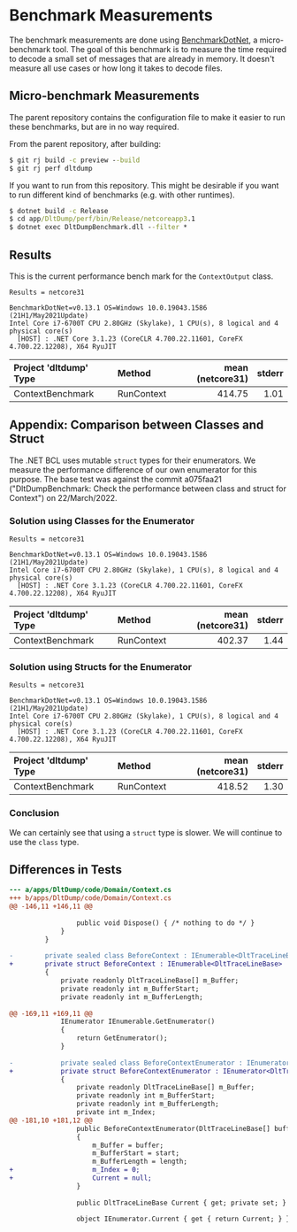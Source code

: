# Benchmark Measurements

The benchmark measurements are done using
[BenchmarkDotNet](https://benchmarkdotnet.org/), a micro-benchmark tool. The
goal of this benchmark is to measure the time required to decode a small set of
messages that are already in memory. It doesn't measure all use cases or how
long it takes to decode files.

## Micro-benchmark Measurements

The parent repository contains the configuration file to make it easier to run
these benchmarks, but are in no way required.

From the parent repository, after building:

```cmd
$ git rj build -c preview --build
$ git rj perf dltdump
```

If you want to run from this repository. This might be desirable if you want to
run different kind of benchmarks (e.g. with other runtimes).

```cmd
$ dotnet build -c Release
$ cd app/DltDump/perf/bin/Release/netcoreapp3.1
$ dotnet exec DltDumpBenchmark.dll --filter *
```

## Results

This is the current performance bench mark for the `ContextOutput` class.

```text
Results = netcore31

BenchmarkDotNet=v0.13.1 OS=Windows 10.0.19043.1586 (21H1/May2021Update)
Intel Core i7-6700T CPU 2.80GHz (Skylake), 1 CPU(s), 8 logical and 4 physical core(s)
  [HOST] : .NET Core 3.1.23 (CoreCLR 4.700.22.11601, CoreFX 4.700.22.12208), X64 RyuJIT
```

| Project 'dltdump' Type | Method     | mean (netcore31) | stderr |
|:-----------------------|:-----------|-----------------:|-------:|
| ContextBenchmark       | RunContext | 414.75           | 1.01   |

## Appendix: Comparison between Classes and Struct

The .NET BCL uses mutable `struct` types for their enumerators. We measure the
performance difference of our own enumerator for this purpose. The base test was
against the commit a075faa21 ("DltDumpBenchmark: Check the performance between
class and struct for Context") on 22/March/2022.

### Solution using Classes for the Enumerator

```text
Results = netcore31

BenchmarkDotNet=v0.13.1 OS=Windows 10.0.19043.1586 (21H1/May2021Update)
Intel Core i7-6700T CPU 2.80GHz (Skylake), 1 CPU(s), 8 logical and 4 physical core(s)
  [HOST] : .NET Core 3.1.23 (CoreCLR 4.700.22.11601, CoreFX 4.700.22.12208), X64 RyuJIT
```

| Project 'dltdump' Type | Method      | mean (netcore31) | stderr |
|:-----------------------|:------------|-----------------:|-------:|
| ContextBenchmark       | RunContext  | 402.37           | 1.44   |

### Solution using Structs for the Enumerator

```text
Results = netcore31

BenchmarkDotNet=v0.13.1 OS=Windows 10.0.19043.1586 (21H1/May2021Update)
Intel Core i7-6700T CPU 2.80GHz (Skylake), 1 CPU(s), 8 logical and 4 physical core(s)
  [HOST] : .NET Core 3.1.23 (CoreCLR 4.700.22.11601, CoreFX 4.700.22.12208), X64 RyuJIT
```

| Project 'dltdump' Type | Method      | mean (netcore31) | stderr |
|:-----------------------|:------------|-----------------:|-------:|
| ContextBenchmark       | RunContext  | 418.52           | 1.30   |

### Conclusion

We can certainly see that using a `struct` type is slower. We will continue to
use the `class` type.

## Differences in Tests

```diff
--- a/apps/DltDump/code/Domain/Context.cs
+++ b/apps/DltDump/code/Domain/Context.cs
@@ -146,11 +146,11 @@
 
                 public void Dispose() { /* nothing to do */ }
             }
         }
 
-        private sealed class BeforeContext : IEnumerable<DltTraceLineBase>
+        private struct BeforeContext : IEnumerable<DltTraceLineBase>
         {
             private readonly DltTraceLineBase[] m_Buffer;
             private readonly int m_BufferStart;
             private readonly int m_BufferLength;
 
@@ -169,11 +169,11 @@
             IEnumerator IEnumerable.GetEnumerator()
             {
                 return GetEnumerator();
             }
 
-            private sealed class BeforeContextEnumerator : IEnumerator<DltTraceLineBase>
+            private struct BeforeContextEnumerator : IEnumerator<DltTraceLineBase>
             {
                 private readonly DltTraceLineBase[] m_Buffer;
                 private readonly int m_BufferStart;
                 private readonly int m_BufferLength;
                 private int m_Index;
@@ -181,10 +181,12 @@
                 public BeforeContextEnumerator(DltTraceLineBase[] buffer, int start, int length)
                 {
                     m_Buffer = buffer;
                     m_BufferStart = start;
                     m_BufferLength = length;
+                    m_Index = 0;
+                    Current = null;
                 }
 
                 public DltTraceLineBase Current { get; private set; }
 
                 object IEnumerator.Current { get { return Current; } }

```
